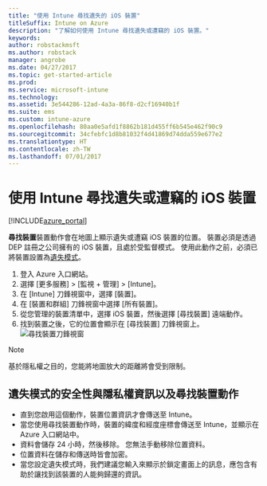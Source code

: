 ```yaml
---
title: "使用 Intune 尋找遺失的 iOS 裝置"
titleSuffix: Intune on Azure
description: "了解如何使用 Intune 尋找遺失或遭竊的 iOS 裝置。"
keywords: 
author: robstackmsft
ms.author: robstack
manager: angrobe
ms.date: 04/27/2017
ms.topic: get-started-article
ms.prod: 
ms.service: microsoft-intune
ms.technology: 
ms.assetid: 3e544286-12ad-4a3a-86f8-d2cf16940b1f
ms.suite: ems
ms.custom: intune-azure
ms.openlocfilehash: 80aa0e5afd1f8862b181d455ff6b545e462f90c9
ms.sourcegitcommit: 34cfebfc1d8b81032f4d41869d74dda559e677e2
ms.translationtype: HT
ms.contentlocale: zh-TW
ms.lasthandoff: 07/01/2017
---
```

# <a name="locate-lost-or-stolen-ios-devices-with-intune"></a>使用 Intune 尋找遺失或遭竊的 iOS 裝置


[!INCLUDE[azure_portal](./includes/azure_portal.md)]

**尋找裝置**裝置動作會在地圖上顯示遺失或遭竊 iOS 裝置的位置。 裝置必須是透過 DEP 註冊之公司擁有的 iOS 裝置，且處於受監督模式。 使用此動作之前，必須已將裝置設置為[遺失模式](/intune-azure/manage-devices/lost-mode.md)。

1. 登入 Azure 入口網站。
2. 選擇 [更多服務]  >  [監視 + 管理]  >  [Intune]。
3. 在 [Intune] 刀鋒視窗中，選擇 [裝置]。
4. 在 [裝置和群組] 刀鋒視窗中選擇 [所有裝置]。
5. 從您管理的裝置清單中，選擇 iOS 裝置，然後選擇 [尋找裝置] 遠端動作。
6. 找到裝置之後，它的位置會顯示在 [尋找裝置] 刀鋒視窗上。
    ![尋找裝置刀鋒視窗](./media/locate-device.png)

>[!NOTE]
>基於隱私權之目的，您能將地圖放大的距離將會受到限制。

## <a name="security-and-privacy-information-for-the-lost-mode-and-locate-device-actions"></a>遺失模式的安全性與隱私權資訊以及尋找裝置動作
- 直到您啟用這個動作，裝置位置資訊才會傳送至 Intune。
- 當您使用尋找裝置動作時，裝置的緯度和經度座標會傳送至 Intune，並顯示在 Azure 入口網站中。
- 資料會儲存 24 小時，然後移除。 您無法手動移除位置資料。
- 位置資料在儲存和傳送時皆會加密。
- 當您設定遺失模式時，我們建議您輸入來顯示於鎖定畫面上的訊息，應包含有助於讓找到該裝置的人能夠歸還的資訊。
